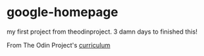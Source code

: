 # google-homepage
my first project from theodinproject.
3 damn days to finished this!

From The Odin Project's [curriculum](http://www.theodinproject.com/web-development-101/html-css)
